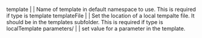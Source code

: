 template                      |              | Name of template in default namespace to use. This is required if type is template
templateFile                  |              | Set the location of a local tempalte file. It should be in the templates subfolder. This is required if type is localTemplate
parameters/<KEY>              |              | set value for a parameter in the template.
